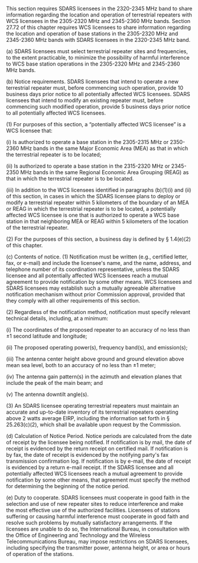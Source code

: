 This section requires SDARS licensees in the 2320-2345 MHz band to share information regarding the location and operation of terrestrial repeaters with WCS licensees in the 2305-2320 MHz and 2345-2360 MHz bands. Section 27.72 of this chapter requires WCS licensees to share information regarding the location and operation of base stations in the 2305-2320 MHz and 2345-2360 MHz bands with SDARS licensees in the 2320-2345 MHz band.

(a) SDARS licensees must select terrestrial repeater sites and frequencies, to the extent practicable, to minimize the possibility of harmful interference to WCS base station operations in the 2305-2320 MHz and 2345-2360 MHz bands.

(b) Notice requirements. SDARS licensees that intend to operate a new terrestrial repeater must, before commencing such operation, provide 10 business days prior notice to all potentially affected WCS licensees. SDARS licensees that intend to modify an existing repeater must, before commencing such modified operation, provide 5 business days prior notice to all potentially affected WCS licensees.

(1) For purposes of this section, a “potentially affected WCS licensee” is a WCS licensee that:

(i) Is authorized to operate a base station in the 2305-2315 MHz or 2350-2360 MHz bands in the same Major Economic Area (MEA) as that in which the terrestrial repeater is to be located;

(ii) Is authorized to operate a base station in the 2315-2320 MHz or 2345-2350 MHz bands in the same Regional Economic Area Grouping (REAG) as that in which the terrestrial repeater is to be located.

(iii) In addition to the WCS licensees identified in paragraphs (b)(1)(i) and (ii) of this section, in cases in which the SDARS licensee plans to deploy or modify a terrestrial repeater within 5 kilometers of the boundary of an MEA or REAG in which the terrestrial repeater is to be located, a potentially affected WCS licensee is one that is authorized to operate a WCS base station in that neighboring MEA or REAG within 5 kilometers of the location of the terrestrial repeater.

(2) For the purposes of this section, a business day is defined by § 1.4(e)(2) of this chapter.

(c) Contents of notice. (1) Notification must be written (e.g., certified letter, fax, or e-mail) and include the licensee's name, and the name, address, and telephone number of its coordination representative, unless the SDARS licensee and all potentially affected WCS licensees reach a mutual agreement to provide notification by some other means. WCS licensees and SDARS licensees may establish such a mutually agreeable alternative notification mechanism without prior Commission approval, provided that they comply with all other requirements of this section.

(2) Regardless of the notification method, notification must specify relevant technical details, including, at a minimum:

(i) The coordinates of the proposed repeater to an accuracy of no less than ±1 second latitude and longitude;

(ii) The proposed operating power(s), frequency band(s), and emission(s);

(iii) The antenna center height above ground and ground elevation above mean sea level, both to an accuracy of no less than ±1 meter;

(iv) The antenna gain pattern(s) in the azimuth and elevation planes that include the peak of the main beam; and

(v) The antenna downtilt angle(s).

(3) An SDARS licensee operating terrestrial repeaters must maintain an accurate and up-to-date inventory of its terrestrial repeaters operating above 2 watts average EIRP, including the information set forth in § 25.263(c)(2), which shall be available upon request by the Commission.

(d) Calculation of Notice Period. Notice periods are calculated from the date of receipt by the licensee being notified. If notification is by mail, the date of receipt is evidenced by the return receipt on certified mail. If notification is by fax, the date of receipt is evidenced by the notifying party's fax transmission confirmation log. If notification is by e-mail, the date of receipt is evidenced by a return e-mail receipt. If the SDARS licensee and all potentially affected WCS licensees reach a mutual agreement to provide notification by some other means, that agreement must specify the method for determining the beginning of the notice period.

(e) Duty to cooperate. SDARS licensees must cooperate in good faith in the selection and use of new repeater sites to reduce interference and make the most effective use of the authorized facilities. Licensees of stations suffering or causing harmful interference must cooperate in good faith and resolve such problems by mutually satisfactory arrangements. If the licensees are unable to do so, the International Bureau, in consultation with the Office of Engineering and Technology and the Wireless Telecommunications Bureau, may impose restrictions on SDARS licensees, including specifying the transmitter power, antenna height, or area or hours of operation of the stations.

